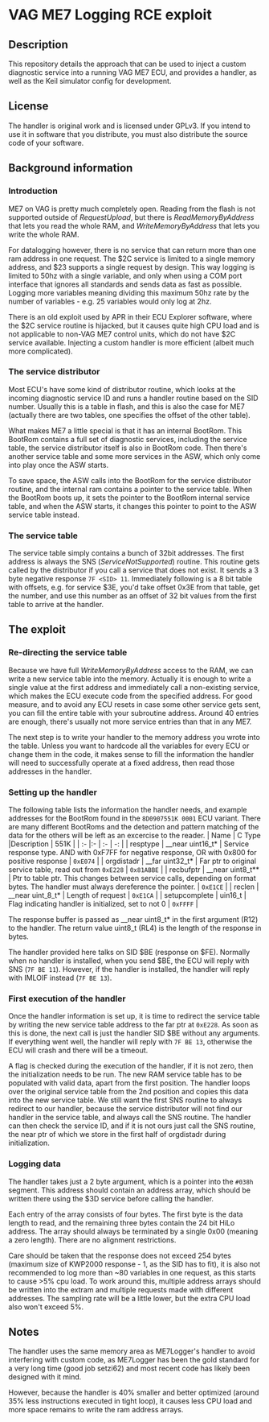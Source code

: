 # VAG ME7 Logging RCE exploit

## Description
This repository details the approach that can be used to inject a custom diagnostic service into a running VAG ME7 ECU, and provides a handler, as well as the Keil simulator config for development.

## License
The handler is original work and is licensed under GPLv3. If you intend to use it in software that you distribute, you must also distribute the source code of your software.

## Background information
### Introduction
ME7 on VAG is pretty much completely open. Reading from the flash is not supported outside of *RequestUpload*, but there is *ReadMemoryByAddress* that lets you read the whole RAM, and *WriteMemoryByAddress* that lets you write the whole RAM.

For datalogging however, there is no service that can return more than one ram address in one request. The $2C service is limited to a single memory address, and $23 supports a single request by design. This way logging is limited to 50hz with a single variable, and only when using a COM port interface that ignores all standards and sends data as fast as possible. Logging more variables meaning dividing this maximum 50hz rate by the number of variables - e.g. 25 variables would only log at 2hz.

There is an old exploit used by APR in their ECU Explorer software, where the $2C service routine is hijacked, but it causes quite high CPU load and is not applicable to non-VAG ME7 control units, which do not have $2C service available. Injecting a custom handler is more efficient (albeit much more complicated).

### The service distributor
Most ECU's have some kind of distributor routine, which looks at the incoming diagnostic service ID and runs a handler routine based on the SID number. Usually this is a table in flash, and this is also the case for ME7 (actually there are two tables, one specifies the offset of the other table).

What makes ME7 a little special is that it has an internal BootRom. This BootRom contains a full set of diagnostic services, including the service table, the service distributor itself is also in BootRom code. Then there's another service table and some more services in the ASW, which only come into play once the ASW starts.

To save space, the ASW calls into the BootRom for the service distributor routine, and the internal ram contains a pointer to the service table.
When the BootRom boots up, it sets the pointer to the BootRom internal service table, and when the ASW starts, it changes this pointer to point to the ASW service table instead.

### The service table
The service table simply contains a bunch of 32bit addresses. The first address is always the SNS (*ServiceNotSupported*) routine. This routine gets called by the distributor if you call a service that does not exist. It sends a 3 byte negative response `7F <SID> 11`.
Immediately following is a 8 bit table with offsets, e.g. for service $3E, you'd take offset 0x3E from that table, get the number, and use this number as an offset of 32 bit values from the first table to arrive at the handler.

## The exploit
### Re-directing the service table
Because we have full *WriteMemoryByAddress* access to the RAM, we can write a new service table into the memory. Actually it is enough to write a single value at the first address and immediately call a non-existing service, which makes the ECU execute code from the specified address. For good measure, and to avoid any ECU resets in case some other service gets sent, you can fill the entire table with your subroutine address. Around 40 entries are enough, there's usually not more service entries than that in any ME7.

The next step is to write your handler to the memory address you wrote into the table. Unless you want to hardcode all the variables for every ECU or change them in the code, it makes sense to fill the information the handler will need to successfully operate at a fixed address, then read those addresses in the handler.

### Setting up the handler
The following table lists the information the handler needs, and example addresses for the BootRom found in the `8D0907551K 0001` ECU variant.
There are many different BootRoms and the detection and pattern matching of the data for the others will be left as an excercise to the reader.
| Name  | C Type |Description  | 551K |
| :- |:- | :- | -: |
| resptype | __near&nbsp;uint16_t* | Service response type. AND with 0xF7FF for negative response, OR with 0x800 for positive response | `0xE074` |
| orgdistadr | __far uint32_t* | Far ptr to original service table, read out from `0xE228` | `0x81ABBE` |
| recbufptr | __near uint8_t** | Ptr to table ptr. This changes between service calls, depending on format bytes. The handler must always dereference the pointer. | `0xE1CE` |
| reclen | __near uint_8_t* | Length of request | `0xE1CA` |
| setupcomplete | uin16_t | Flag indicating handler is initialized, set to not 0 | `0xFFFF` |

The response buffer is passed as __near uint8_t* in the first argument (R12) to the handler.
The return value uint8_t (RL4) is the length of the response in bytes.

The handler provided here talks on SID $BE (response on $FE). Normally when no handler is installed, when you send $BE, the ECU will reply with SNS (`7F BE 11`). However, if the handler is installed, the handler will reply with IMLOIF instead (`7F BE 13`).

### First execution of the handler
Once the handler information is set up, it is time to redirect the service table by writing the new service table address to the far ptr at `0xE228`.
As soon as this is done, the next call is just the handler SID $BE without any arguments. If everything went well, the handler will reply with `7F BE 13`, otherwise the ECU will crash and there will be a timeout.

A flag is checked during the execution of the handler, if it is not zero, then the initialization needs to be run.
The new RAM service table has to be populated with valid data, apart from the first position. The handler loops over the original service table from the 2nd position and copies this data into the new service table. We still want the first SNS routine to always redirect to our handler, because the service distributor will not find our handler in the service table, and always call the SNS routine. The handler can then check the service ID, and if it is not ours just call the SNS routine, the near ptr of which we store in the first half of orgdistadr during initialization.

### Logging data
The handler takes just a 2 byte argument, which is a pointer into the `#038h` segment. This address should contain an address array, which should be written there using the $3D service before calling the handler.

Each entry of the array consists of four bytes. The first byte is the data length to read, and the remaining three bytes contain the 24 bit HiLo address. The array should always be terminated by a single 0x00 (meaning a zero length). There are no alignment restrictions.

Care should be taken that the response does not exceed 254 bytes (maximum size of KWP2000 response - 1, as the SID has to fit), it is also not recommended to log more than ~80 variables in one request, as this starts to cause >5% cpu load. To work around this, multiple address arrays should be written into the extram and multiple requests made with different addresses. The sampling rate will be a little lower, but the extra CPU load also won't exceed 5%.

## Notes
The handler uses the same memory area as ME7Logger's handler to avoid interfering with custom code, as ME7Logger has been the gold standard for a very long time (good job setzi62) and most recent code has likely been designed with it mind.

However, because the handler is 40% smaller and better optimized (around 35% less instructions executed in tight loop), it causes less CPU load and more space remains to write the ram address arrays.
